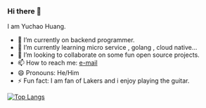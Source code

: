 ### Hi there 👋


I am Yuchao Huang.

- 🔭 I’m currently on backend programmer.
- 🌱 I’m currently learning micro service , golang , cloud native...
- 👯 I’m looking to collaborate on some fun open source projects. 
- 📫 How to reach me: [e-mail](mailto:misterchaos@163.com) 
- 😄 Pronouns: He/Him
- ⚡ Fun fact: I am fan of Lakers and i enjoy playing the guitar.

[![Top Langs](https://github-readme-stats.vercel.app/api/top-langs/?username=misterchaos&layout=compact)](https://github.com/anuraghazra/github-readme-stats)

